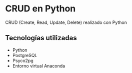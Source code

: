 # CRUD en Python
CRUD (Create, Read, Update, Delete) realizado con Python

## Tecnologías utilizadas
  - Python
  - PostgreSQL
  - Psyco2pg 
  - Entorno virtual Anaconda
